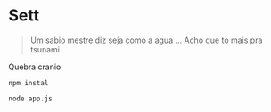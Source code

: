 # Sett
> Um sabio mestre diz seja como a agua ... Acho que to mais pra tsunami

<td> Quebra cranio </td>

``````
npm instal
``````
``````
node app.js
``````
